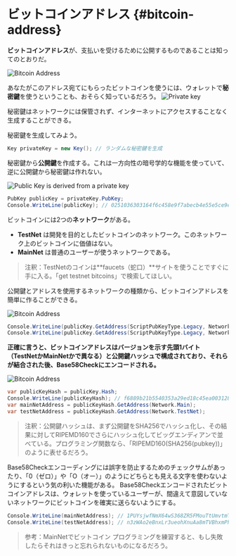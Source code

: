 # ビットコインアドレス {#bitcoin-address}

**ビットコインアドレス**が、支払いを受けるために公開するものであることは知ってのとおりだ。

![Bitcoin Address](../assets/BitcoinAddress.png)

あなたがこのアドレス宛てにもらったビットコインを使うには、ウォレットで**秘密鍵**を使うということも、おそらく知っているだろう。
![Private key](../assets/PrivateKey.png)

秘密鍵はネットワークには保管されず、インターネットにアクセスすることなく生成することができる。

秘密鍵を生成してみよう。

```cs
Key privateKey = new Key(); // ランダムな秘密鍵を生成
```

秘密鍵から**公開鍵**を作成する。これは一方向性の暗号学的な機能を使っていて、逆に公開鍵から秘密鍵は作れない。

![Public Key is derived from a private key](../assets/PrivKeyPubKey.png)

```cs
PubKey publicKey = privateKey.PubKey;
Console.WriteLine(publicKey); // 0251036303164f6c458e9f7abecb4e55e5ce9ec2b2f1d06d633c9653a07976560c
```

ビットコインには2つの**ネットワーク**がある。

* **TestNet** は開発を目的としたビットコインのネットワーク。このネットワーク上のビットコインに価値はない。
* **MainNet** は普通のユーザーが使うネットワークである。

> 注釈：TestNetのコインは**faucets（蛇口）**サイトを使うことですぐに手に入る。「get testnet bitcoins」で検索してほしい。

公開鍵とアドレスを使用するネットワークの種類から、ビットコインアドレスを簡単に作ることができる。

![Bitcoin Address](../assets/PubKeyToAddr.png)

```cs
Console.WriteLine(publicKey.GetAddress(ScriptPubKeyType.Legacy, Network.Main)); // 1PUYsjwfNmX64wS368ZR5FMouTtUmvtmTY
Console.WriteLine(publicKey.GetAddress(ScriptPubKeyType.Legacy, Network.TestNet)); // n3zWAo2eBnxLr3ueohXnuAa8mTVBhxmPhq
```

**正確に言うと、ビットコインアドレスはバージョンを示す先頭1バイト（TestNetかMainNetかで異なる）と公開鍵ハッシュで構成されており、それらが結合された後、Base58Checkにエンコードされる。**

![Bitcoin Address](../assets/PubKeyHashToBitcoinAddress.png)

```cs
var publicKeyHash = publicKey.Hash;
Console.WriteLine(publicKeyHash); // f6889b21b5540353a29ed18c45ea0031280c42cf
var mainNetAddress = publicKeyHash.GetAddress(Network.Main);
var testNetAddress = publicKeyHash.GetAddress(Network.TestNet);
```

> 注釈：公開鍵ハッシュは、まず公開鍵をSHA256でハッシュ化し、その結果に対してRIPEMD160でさらにハッシュ化してビッグエンディアンで並べている。プログラミング関数なら、「RIPEMD160\(SHA256\(pubkey\)\)」のように表せるだろう。

Base58Checkエンコーディングには誤字を防止するためのチェックサムがあったり、「0（ゼロ）」や「O（オー）」のようにどちらとも見える文字を使わないようにするという気の利いた機能がある。
Base58Checkエンコードされたビットコインアドレスは、ウォレットを使っているユーザーが、間違えて意図していないネットワークにビットコインを確実に送らないようにする。

```cs
Console.WriteLine(mainNetAddress); // 1PUYsjwfNmX64wS368ZR5FMouTtUmvtmTY
Console.WriteLine(testNetAddress); // n3zWAo2eBnxLr3ueohXnuAa8mTVBhxmPhq
```

> 参考：MainNetでビットコイン プログラミングを練習すると、もし失敗したらそれはきっと忘れられないものになるだろう。
